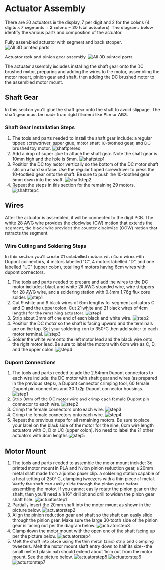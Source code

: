 # Actuator Assembly

There are 30 actuators in the display, 7 per digit and 2 for the colons (4 digits x 7 segments + 2 colons = 30 total actuators). The diagrams below identify the various parts and composition of the actuator.

Fully assembled actuator with segment and back stopper.
![All 3D printed parts](../img/motor-actuator-titles.png)

Actuator rack and pinion gear assembly.
![All 3D printed parts](../img/motor-gears-title.png)

The actuator assembly includes installing the shaft gear onto the DC brushed motor, preparing and adding the wires to the motor, assembling the motor mount, pinion gear and shaft, then adding the DC brushed motor to the assembled motor mount.

## Shaft Gear

In this section you'll glue the shaft gear onto the shaft to avoid slippage. The shaft gear must be made from rigid filament like PLA or ABS.

### Shaft Gear Installation Steps

1. The tools and parts needed to install the shaft gear include: a regular tipped screwdriver, super glue, motor shaft 10-toothed gear, and DC brushed toy motor.
![shaftprereq](../img/motor-shaft-gear/1-motor-shaft-gear.webp)
1. Add a drop of super glue to attach the shaft gear. Note the shaft gear is 10mm high and the hole is 5mm.
![shaftstep1](../img/motor-shaft-gear/2-motor-shaft-gear.webp)
1. Position the DC toy motor vertically so the bottom of the DC motor shaft sits on a hard surface. Use the regular tipped screwdriver to press the 10-toothed gear onto the shaft. Be sure to push the 10-toothed gear 5mm down into the shaft.
![shaftstep2](../img/motor-shaft-gear/3-motor-shaft-gear.webp)
1. Repeat the steps in this section for the remaining 29 motors.
![shaftstep4](../img/motor-shaft-gear/4-motor-shaft-gear.webp)

## Wires

After the actuator is assembled, it will be connected to the digit PCB. The white 28 AWG wire provides the clockwise (CW) motion that extends the segment, the black wire provides the counter clockwise (CCW) motion that retracts the segment.

### Wire Cutting and Soldering Steps

In this section you'll create 21 unlabelled motors with 4cm wires with Dupont connectors, 4 motors labelled "C", 4 motors labelled "D", and one labelled "UC" (upper colon), totalling 9 motors having 6cm wires with dupont connectors.

1. The tools and parts needed to prepare and add the wires to the DC motor includes: black and white 28 AWG stranded wire, wire strippers for 28 AWG wire, and a soldering station with 0.8mm 1.76g flux core solder.
![step1](../img/motor-wire/1-motor-wire-assembly.webp)
2. Cut 9 white and 9 black wires of 6cm lengths for segment actuators C and D and the upper colon. Cut 21 white and 21 black wires of 4cm lengths for the remaining actuators.
![step1](../img/motor-wire/2-motor-wire-assembly.webp)
1. Strip about 3mm off one end of each black and white wire.
![step2](../img/motor-wire/3-motor-wire-assembly.webp)
1. Position the DC motor so the shaft is facing upward and the terminals are on the top. Set your soldering iron to 350°C then add solder to each motor terminal.
![step3](../img/motor-wire/4-motor-wire-assembly.webp)
1. Solder the white wire onto the left motor lead and the black wire onto the right motor lead. Be sure to label the motors with 6cm wire as C, D, and the upper colon.
![step4](../img/motor-wire/5-motor-wire-assembly.webp)

### Dupont Connections

1. The tools and parts needed to add the 2.54mm Dupont connectors to each wire include: the DC motor with shaft gear and wires (as prepared in the previous steps), a Dupont connector crimping tool, 60 female Dupont pin connectors and 30 1x2p Dupont connector housings.
![step1](../img//dupont-connections/1-motor-wire-dupont-connection.webp)
1. Strip 3mm off the DC motor wire and crimp each female Dupont pin connector to each wire.
![step2](../img/dupont-connections/2-motor-wire-dupont-connection.webp)
1. Crimp the female connectors onto each wire.
![step3](../img/dupont-connections/3-motor-wire-dupont-connection.webp)
1. Crimp the female connectors onto each wire.
![step4](../img/dupont-connections/4-motor-wire-dupont-connection.webp)
1. Repeat the previous steps for all remaining motors. Be sure to place your label on the black side of the motor for the nine, 6cm wire length actuators with C, D or UC (upper colon). No need to label the 21 other actuators with 4cm lengths
![step5](../img/dupont-connections/5-motor-wire-dupont-connection.webp)

## Motor Mount

1. The tools and parts needed to assemble the motor mount include: 3d printed motor mount in PLA and Nylon pinion reduction gear, a 20mm metal shaft made from a jumbo paper clip. a soldering station capable of a heat setting of 250° C, clamping tweezers with a thin piece of metal. Verify the shaft can easily slide through the pinion gear before assembling the motor. If you cannot easily rotate the pinion gear on the shaft, then you'll need a 1/16" drill bit and drill to widen the pinion gear shaft hole.
![actuatorstep1](../img/actuator/1-actuator-assembly.jpg)
1. Partially insert the 20mm shaft into the motor mount as shown in the picture below.
![actuatorstep2](../img/actuator/2-actuator-assembly.jpg)
1. Align the pinion reduction gear and shaft so the shaft can easily slide through the pinion gear. Make sure the large 30-tooth side of the pinion gear is facing out per the diagram below.
![actuatorstep3](../img/actuator/3-actuator-assembly.jpg)
1. Clamp down the motor mount with the open end of the shaft facing up per the picture below.
![actuatorstep4](../img/actuator/4-actuator-assembly.jpg)
1. Melt the shaft into place using the thin metal (zinc) strip and clamping tweezers. Melt the motor mount shaft entry down to half its size--the small melted plasic nub should extend about 1mm out from the motor mount. See the picture below.
![actuatorstep5](../img/actuator/5-actuator-assembly.jpg)
![actuatorstep6](../img/actuator/6-actuator-assembly.jpg)
![actuatorstep7](../img/actuator/7-actuator-assembly.jpg)
